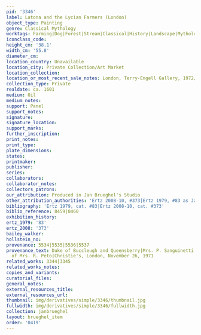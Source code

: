 ```yaml
---
pid: '3346'
label: Latona and the Lycian Farmers (London)
object_type: Painting
genre: Classical Mythology
worktags: Farming|Dog|Forest|Stream|Classical|History|Landscape|Mythological
iconclass_code:
height_cm: '38.1'
width_cm: '55.8'
diameter_cm:
location_country: Unavailable
location_city: Private Collection/Art Market
location_collection:
location_or_most_recent_sale_notes: London, Terry-Engell Gallery, 1972/3
collection_type: Private
realdate: ca. 1601
medium: Oil
medium_notes:
support: Panel
support_notes:
signature:
signature_location:
support_marks:
further_inscription:
print_notes:
print_type:
plate_dimensions:
states:
printmaker:
publisher:
series:
collaborators:
collaborator_notes:
collectors_patrons:
our_attribution: Produced in Jan Brueghel's Studio
other_attribution_authorities: 'Ertz 2008-10, #373|Ertz 1979, #83 as Jan and studio'
bibliography: 'Ertz 1979, cat. #83|Ertz 2008-10, cat. #373'
biblio_reference: 8459|8460
exhibition_history:
ertz_1979: '83'
ertz_2008: '373'
bailey_walker:
hollstein_no:
provenance: 5534|5535|5536|5537
provenance_text: Duke of Buccleugh and Queensberry|Mrs. P. Sanguinetti|Collection
  of Mrs. R. Peto|Christie's, London, November 26, 1971
related_works: 3344|3345
related_works_notes:
copies_and_variants:
curatorial_files:
general_notes:
external_resources_title:
external_resources_url:
thumbnail: img/derivatives/simple/3346/thumbnail.jpg
fullwidth: img/derivatives/simple/3346/fullwidth.jpg
collection: janbrueghel
layout: brueghel_item
order: '0419'
---
```

